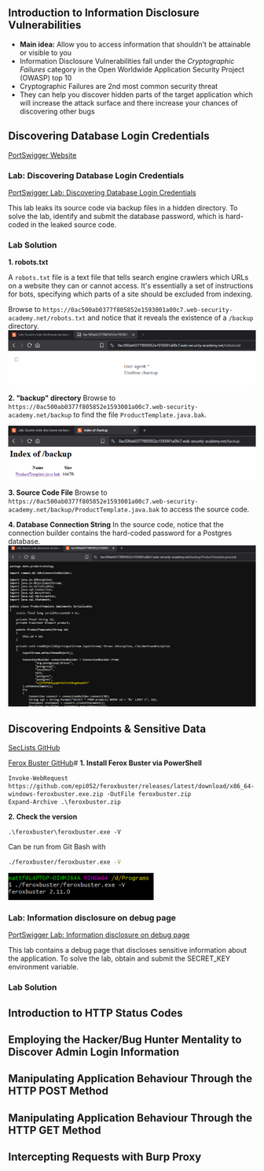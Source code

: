 ## Introduction to Information Disclosure Vulnerabilities

* **Main idea:** Allow you to access information that shouldn't be attainable or visible to you
* Information Disclosure Vulnerabilities fall under the _Cryptographic Failures_ category in the Open Worldwide Application Security Project (OWASP) top 10
* Cryptographic Failures are 2nd most common security threat
* They can help you discover hidden parts of the target application which will increase the attack surface and there increase your chances of discovering other bugs

## Discovering Database Login Credentials
[PortSwigger Website](https://portswigger.net/)


### Lab: Discovering Database Login Credentials
[PortSwigger Lab: Discovering Database Login Credentials](https://portswigger.net/web-security/information-disclosure/exploiting/lab-infoleak-via-backup-files)

This lab leaks its source code via backup files in a hidden directory. To solve the lab, identify and submit the database password, which is hard-coded in the leaked source code.

### Lab Solution
**1. robots.txt** 

A `robots.txt` file is a text file that tells search engine crawlers which URLs on a website they can or cannot access. It's essentially a set of instructions for bots, specifying which parts of a site should be excluded from indexing.

Browse to `https://0ac500ab0377f805852e1593001a00c7.web-security-academy.net/robots.txt` and notice that it reveals the existence of a `/backup` directory. 
   ![2-robots-txt.png](assets/2-robots-txt.png)

**2. "backup" directory** 
Browse to `https://0ac500ab0377f805852e1593001a00c7.web-security-academy.net/backup` to find the file `ProductTemplate.java.bak`. 
   
   ![2-backup.png](assets/2-backup.png)
    
**3. Source Code File** 
Browse to `https://0ac500ab0377f805852e1593001a00c7.web-security-academy.net/backup/ProductTemplate.java.bak` to access the source code.

**4. Database Connection String** 
In the source code, notice that the connection builder contains the hard-coded password for a Postgres database.
   ![2-password.png](assets/2-password.png)


## Discovering Endpoints & Sensitive Data
[SecLists GitHub](https://github.com/danielmiessler/SecLists)

[Ferox Buster GitHub](https://github.com/epi052/feroxbuster)#
**1. Install Ferox Buster via PowerShell**

```shell
Invoke-WebRequest https://github.com/epi052/feroxbuster/releases/latest/download/x86_64-windows-feroxbuster.exe.zip -OutFile feroxbuster.zip
Expand-Archive .\feroxbuster.zip
```
**2. Check the version**
```shell
.\feroxbuster\feroxbuster.exe -V
```
Can be run from Git Bash with
```bash
./feroxbuster/feroxbuster.exe -V
```
![2-ferox-buster-version.png](assets/2-ferox-buster-version.png)

### Lab: Information disclosure on debug page
[PortSwigger Lab: Information disclosure on debug page](https://portswigger.net/web-security/information-disclosure/exploiting/lab-infoleak-on-debug-page)

This lab contains a debug page that discloses sensitive information about the application. To solve the lab, obtain and submit the SECRET_KEY environment variable.

### Lab Solution


## Introduction to HTTP Status Codes

## Employing the Hacker/Bug Hunter Mentality to Discover Admin Login Information

## Manipulating Application Behaviour Through the HTTP POST Method

## Manipulating Application Behaviour Through the HTTP GET Method

## Intercepting Requests with Burp Proxy